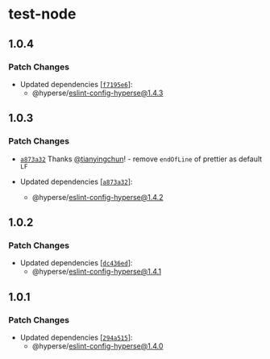 # test-node

## 1.0.4

### Patch Changes

- Updated dependencies [[`f7195e6`](https://github.com/hyperse-io/eslint-config-hyperse/commit/f7195e627adbd0525e1236b2f0ff3ec1a9d1f4ed)]:
  - @hyperse/eslint-config-hyperse@1.4.3

## 1.0.3

### Patch Changes

- [`a873a32`](https://github.com/hyperse-io/eslint-config-hyperse/commit/a873a324dae1cbba55beb9c98d59c98f0e83cd2c) Thanks [@tianyingchun](https://github.com/tianyingchun)! - remove `endOfLine` of prettier as default `LF`

- Updated dependencies [[`a873a32`](https://github.com/hyperse-io/eslint-config-hyperse/commit/a873a324dae1cbba55beb9c98d59c98f0e83cd2c)]:
  - @hyperse/eslint-config-hyperse@1.4.2

## 1.0.2

### Patch Changes

- Updated dependencies [[`dc436ed`](https://github.com/hyperse-io/eslint-config-hyperse/commit/dc436ed4529d7f87d31c11fefcdd3bedb87142fb)]:
  - @hyperse/eslint-config-hyperse@1.4.1

## 1.0.1

### Patch Changes

- Updated dependencies [[`294a515`](https://github.com/hyperse-io/eslint-config-hyperse/commit/294a51570fa0912c17e3fd3816acf2279a302a94)]:
  - @hyperse/eslint-config-hyperse@1.4.0
